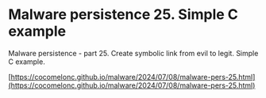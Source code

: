 # Malware persistence 25. Simple C example

Malware persistence - part 25. Create symbolic link from evil to legit. Simple C example.        

[https://cocomelonc.github.io/malware/2024/07/08/malware-pers-25.html](https://cocomelonc.github.io/malware/2024/07/08/malware-pers-25.html)     